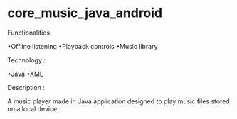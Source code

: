 # core_music_java_android
Functionalities:

•Offline listening •Playback controls •Music library 

Technology : 

•Java •XML 

Description  : 

A music player made in Java application designed to play music files stored on a local device.
